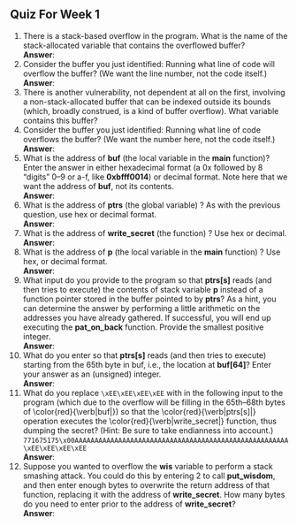 Quiz For Week 1
---
1. There is a stack-based overflow in the program. What is the name of the stack-allocated variable that contains the overflowed buffer?  
**Answer**: 
2. Consider the buffer you just identified: Running what line of code will overflow the buffer? (We want the line number, not the code itself.)  
**Answer**: 
3. There is another vulnerability, not dependent at all on the first, involving a non-stack-allocated buffer that can be indexed outside its bounds (which, broadly construed, is a kind of buffer overflow). What variable contains this buffer?
4. Consider the buffer you just identified: Running what line of code overflows the buffer? (We want the number here, not the code itself.)  
**Answer**: 
5. What is the address of **buf** (the local variable in the **main** function)? Enter the answer in either hexadecimal format (a 0x followed by 8 “digits” 0–9 or a-f, like **0xbfff0014**) or decimal format. Note here that we want the address of **buf**, not its contents.  
**Answer**: 
6. What is the address of **ptrs** (the global variable) ? As with the previous question, use hex or decimal format.  
**Answer**: 
7. What is the address of **write_secret** (the function) ? Use hex or decimal.  
**Answer**: 
8. What is the address of **p** (the local variable in the **main** function) ? Use hex, or decimal format.  
**Answer**: 
9. What input do you provide to the program so that **ptrs[s]** reads (and then tries to execute) the contents of stack variable **p** instead of a function pointer stored in the buffer pointed to by **ptrs**? As a hint, you can determine the answer by performing a little arithmetic on the addresses you have already gathered. If successful, you will end up executing the **pat_on_back** function. Provide the smallest positive integer.  
**Answer**: 
10. What do you enter so that **ptrs[s]** reads (and then tries to execute) starting from the 65th byte in buf, i.e., the location at **buf[64]**? Enter your answer as an (unsigned) integer.  
**Answer**: 
11. What do you replace `\xEE\xEE\xEE\xEE` with in the following input to the program (which due to the overflow will be filling in the 65th–68th bytes of \color{red}{\verb|buf|}) so that the \color{red}{\verb|ptrs[s]|} operation executes the \color{red}{\verb|write_secret|} function, thus dumping the secret? (Hint: Be sure to take endianness into account.)  
`771675175\x00AAAAAAAAAAAAAAAAAAAAAAAAAAAAAAAAAAAAAAAAAAAAAAAAAAAAAA\xEE\xEE\xEE\xEE`  
**Answer**: 
12. Suppose you wanted to overflow the **wis** variable to perform a stack smashing attack. You could do this by entering 2 to call **put_wisdom**, and then enter enough bytes to overwrite the return address of that function, replacing it with the address of **write_secret**. How many bytes do you need to enter prior to the address of **write_secret**?  
**Answer**: 
